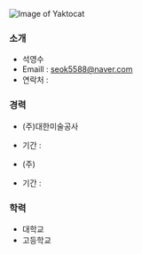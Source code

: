 ![Image of Yaktocat](https://github.com/seok5588/smartfactory/blob/master/test.png?raw=true)
### 소개
 * 석영수
 * Emaill : seok5588@naver.com
 * 연락처 : 
### 경력
 * (주)대한미술공사
  - 기간 : 
 * (주)
 - 기간 : 
### 학력
 * 대학교
 * 고등학교
